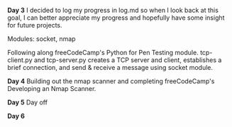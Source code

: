 **Day 3**
I decided to log my progress in log.md so when I look back at this goal, I can better appreciate my progress and hopefully have some insight for future projects.

Modules: socket, nmap

Following along freeCodeCamp's Python for Pen Testing module.
tcp-client.py and tcp-server.py creates a TCP server and client, establishes a brief connection, and send & receive a message using socket module.


**Day 4**
Building out the nmap scanner and completing freeCodeCamp's Developing an Nmap Scanner.

**Day 5**
Day off

**Day 6**
